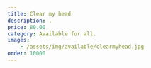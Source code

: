 ```yaml
---
title: Clear my head
description: .
price: 80.00
category: Available for all.
images: 
    - /assets/img/available/clearmyhead.jpg
order: 10000
---
```

